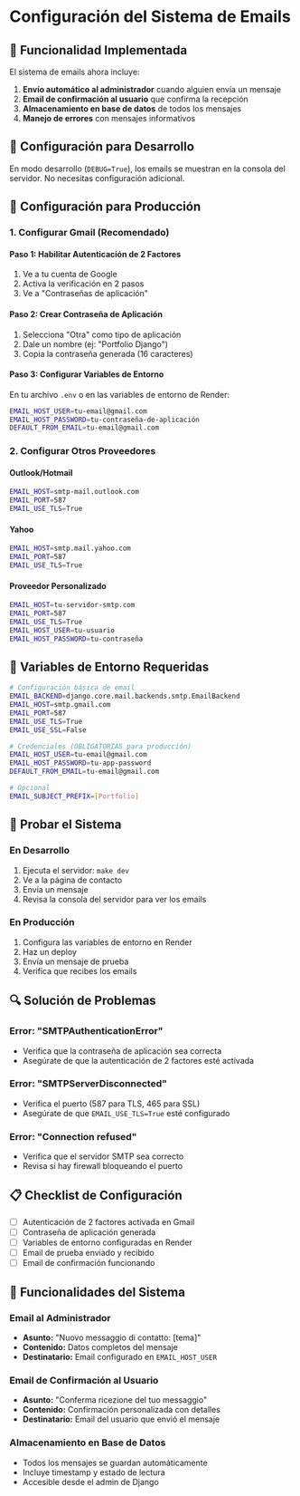 # Configuración del Sistema de Emails

## 📧 Funcionalidad Implementada

El sistema de emails ahora incluye:

1. **Envío automático al administrador** cuando alguien envía un mensaje
2. **Email de confirmación al usuario** que confirma la recepción
3. **Almacenamiento en base de datos** de todos los mensajes
4. **Manejo de errores** con mensajes informativos

## 🔧 Configuración para Desarrollo

En modo desarrollo (`DEBUG=True`), los emails se muestran en la consola del servidor. No necesitas configuración adicional.

## 🚀 Configuración para Producción

### 1. Configurar Gmail (Recomendado)

#### Paso 1: Habilitar Autenticación de 2 Factores
1. Ve a tu cuenta de Google
2. Activa la verificación en 2 pasos
3. Ve a "Contraseñas de aplicación"

#### Paso 2: Crear Contraseña de Aplicación
1. Selecciona "Otra" como tipo de aplicación
2. Dale un nombre (ej: "Portfolio Django")
3. Copia la contraseña generada (16 caracteres)

#### Paso 3: Configurar Variables de Entorno
En tu archivo `.env` o en las variables de entorno de Render:

```bash
EMAIL_HOST_USER=tu-email@gmail.com
EMAIL_HOST_PASSWORD=tu-contraseña-de-aplicación
DEFAULT_FROM_EMAIL=tu-email@gmail.com
```

### 2. Configurar Otros Proveedores

#### Outlook/Hotmail
```bash
EMAIL_HOST=smtp-mail.outlook.com
EMAIL_PORT=587
EMAIL_USE_TLS=True
```

#### Yahoo
```bash
EMAIL_HOST=smtp.mail.yahoo.com
EMAIL_PORT=587
EMAIL_USE_TLS=True
```

#### Proveedor Personalizado
```bash
EMAIL_HOST=tu-servidor-smtp.com
EMAIL_PORT=587
EMAIL_USE_TLS=True
EMAIL_HOST_USER=tu-usuario
EMAIL_HOST_PASSWORD=tu-contraseña
```

## 📝 Variables de Entorno Requeridas

```bash
# Configuración básica de email
EMAIL_BACKEND=django.core.mail.backends.smtp.EmailBackend
EMAIL_HOST=smtp.gmail.com
EMAIL_PORT=587
EMAIL_USE_TLS=True
EMAIL_USE_SSL=False

# Credenciales (OBLIGATORIAS para producción)
EMAIL_HOST_USER=tu-email@gmail.com
EMAIL_HOST_PASSWORD=tu-app-password
DEFAULT_FROM_EMAIL=tu-email@gmail.com

# Opcional
EMAIL_SUBJECT_PREFIX=[Portfolio]
```

## 🧪 Probar el Sistema

### En Desarrollo
1. Ejecuta el servidor: `make dev`
2. Ve a la página de contacto
3. Envía un mensaje
4. Revisa la consola del servidor para ver los emails

### En Producción
1. Configura las variables de entorno en Render
2. Haz un deploy
3. Envía un mensaje de prueba
4. Verifica que recibes los emails

## 🔍 Solución de Problemas

### Error: "SMTPAuthenticationError"
- Verifica que la contraseña de aplicación sea correcta
- Asegúrate de que la autenticación de 2 factores esté activada

### Error: "SMTPServerDisconnected"
- Verifica el puerto (587 para TLS, 465 para SSL)
- Asegúrate de que `EMAIL_USE_TLS=True` esté configurado

### Error: "Connection refused"
- Verifica que el servidor SMTP sea correcto
- Revisa si hay firewall bloqueando el puerto

## 📋 Checklist de Configuración

- [ ] Autenticación de 2 factores activada en Gmail
- [ ] Contraseña de aplicación generada
- [ ] Variables de entorno configuradas en Render
- [ ] Email de prueba enviado y recibido
- [ ] Email de confirmación funcionando

## 🎯 Funcionalidades del Sistema

### Email al Administrador
- **Asunto:** "Nuovo messaggio di contatto: [tema]"
- **Contenido:** Datos completos del mensaje
- **Destinatario:** Email configurado en `EMAIL_HOST_USER`

### Email de Confirmación al Usuario
- **Asunto:** "Conferma ricezione del tuo messaggio"
- **Contenido:** Confirmación personalizada con detalles
- **Destinatario:** Email del usuario que envió el mensaje

### Almacenamiento en Base de Datos
- Todos los mensajes se guardan automáticamente
- Incluye timestamp y estado de lectura
- Accesible desde el admin de Django
